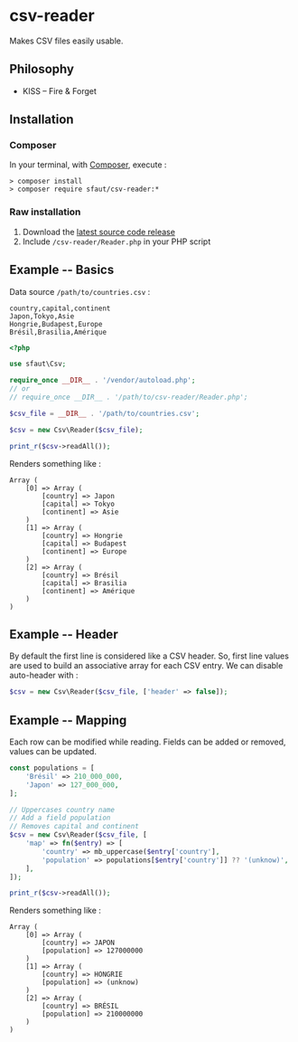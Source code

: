 # csv-reader
Makes CSV files easily usable.

## Philosophy
- KISS – Fire & Forget

## Installation

### Composer
In your terminal, with [Composer](https://getcomposer.org/), execute :

```
> composer install
> composer require sfaut/csv-reader:*
```

### Raw installation
1. Download the [latest source code release](https://github.com/sfaut/csv-reader/releases/latest)
2. Include `/csv-reader/Reader.php` in your PHP script

## Example -- Basics

Data source `/path/to/countries.csv` :

```
country,capital,continent
Japon,Tokyo,Asie
Hongrie,Budapest,Europe
Brésil,Brasilia,Amérique
```

```php
<?php

use sfaut\Csv;

require_once __DIR__ . '/vendor/autoload.php';
// or
// require_once __DIR__ . '/path/to/csv-reader/Reader.php';

$csv_file = __DIR__ . '/path/to/countries.csv';

$csv = new Csv\Reader($csv_file);

print_r($csv->readAll());
```

Renders something like :

```
Array (
    [0] => Array (
        [country] => Japon
        [capital] => Tokyo
        [continent] => Asie
    )
    [1] => Array (
        [country] => Hongrie
        [capital] => Budapest
        [continent] => Europe
    )
    [2] => Array (
        [country] => Brésil
        [capital] => Brasilia
        [continent] => Amérique
    )
)
``` 

## Example -- Header

By default the first line is considered like a CSV header. So, first line values are used to build an associative array for each CSV entry. We can disable auto-header with :

```php
$csv = new Csv\Reader($csv_file, ['header' => false]);
````

## Example -- Mapping

Each row can be modified while reading. Fields can be added or removed, values can be updated.

```php
const populations = [
    'Brésil' => 210_000_000,
    'Japon' => 127_000_000,
];

// Uppercases country name
// Add a field population
// Removes capital and continent
$csv = new Csv\Reader($csv_file, [
    'map' => fn($entry) => [
        'country' => mb_uppercase($entry['country'],
        'population' => populations[$entry['country']] ?? '(unknow)',
    ],
]);

print_r($csv->readAll());
```

Renders something like :

```
Array (
    [0] => Array (
        [country] => JAPON
        [population] => 127000000
    )
    [1] => Array (
        [country] => HONGRIE
        [population] => (unknow)
    )
    [2] => Array (
        [country] => BRÉSIL
        [population] => 210000000
    )
)
```
